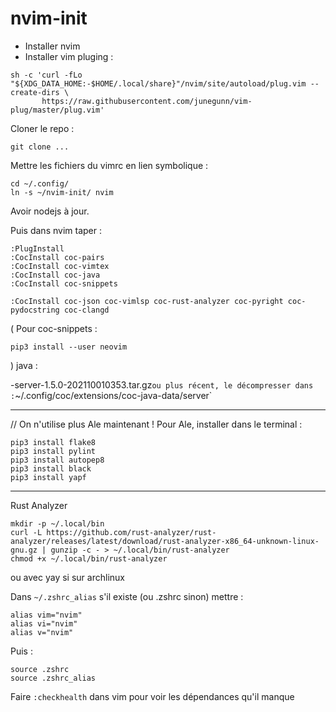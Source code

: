 # nvim-init

* Installer nvim
* Installer vim pluging :
```
sh -c 'curl -fLo "${XDG_DATA_HOME:-$HOME/.local/share}"/nvim/site/autoload/plug.vim --create-dirs \
       https://raw.githubusercontent.com/junegunn/vim-plug/master/plug.vim'
```

Cloner le repo :
```
git clone ...
```

Mettre les fichiers du vimrc en lien symbolique :
```
cd ~/.config/
ln -s ~/nvim-init/ nvim
```

Avoir nodejs à jour.  

Puis dans nvim taper :
```
:PlugInstall
:CocInstall coc-pairs
:CocInstall coc-vimtex
:CocInstall coc-java
:CocInstall coc-snippets

:CocInstall coc-json coc-vimlsp coc-rust-analyzer coc-pyright coc-pydocstring coc-clangd
```

(
Pour coc-snippets :
```
pip3 install --user neovim
```
)
java : 

-server-1.5.0-202110010353.tar.gz` ou plus récent, le décompresser dans :
`~/.config/coc/extensions/coc-java-data/server`

_________________
// On n'utilise plus Ale maintenant !
Pour Ale, installer dans le terminal :

```
pip3 install flake8
pip3 install pylint
pip3 install autopep8
pip3 install black
pip3 install yapf
```
__________________

Rust Analyzer
```
mkdir -p ~/.local/bin
curl -L https://github.com/rust-analyzer/rust-analyzer/releases/latest/download/rust-analyzer-x86_64-unknown-linux-gnu.gz | gunzip -c - > ~/.local/bin/rust-analyzer
chmod +x ~/.local/bin/rust-analyzer
```
ou avec yay si sur archlinux

Dans `~/.zshrc_alias` s'il existe (ou .zshrc sinon) mettre :
```
alias vim="nvim"
alias vi="nvim"
alias v="nvim"
```

Puis :
```
source .zshrc
source .zshrc_alias
```

Faire `:checkhealth` dans vim pour voir les dépendances qu'il manque

